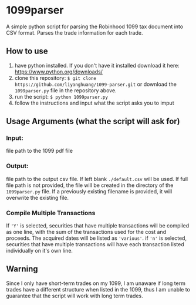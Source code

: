 # 1099parser

A simple python script for parsing the Robinhood 1099 tax document into CSV format.
Parses the trade information for each trade.

## How to use

1. have python installed. If you don't have it installed download it here: https://www.python.org/downloads/
2. clone this repository: `$ git clone https://github.com/liyanghuang/1099-parser.git` or download the `1099parser.py` file in the repository above.
3. run the script: `$ python 1099parser.py`
4. follow the instructions and input what the script asks you to imput

## Usage Arguments (what the script will ask for)

### Input:
file path to the 1099 pdf file

### Output: 
file path to the output csv file. If left blank `./default.csv` will be used. If full file path is not provided, the file will be created in the directory of the `1099parser.py` file. If a previously existing filename is provided, it will overwrite the existing file.

### Compile Multiple Transactions
If `'Y'` is selected, securities that have multiple transactions will be compiled as one line, with the sum of the transactions used for the cost and proceeds. The acquired dates will be listed as `'various'`. if `'n'` is selected, securities that have multiple transactions will have each transaction listed individually on it's own line.

## Warning

Since I only have short-term trades on my 1099, I am unaware if long term trades have a different structure when listed in the 1099, thus I am unable to guarantee that the script will work with long term trades.


